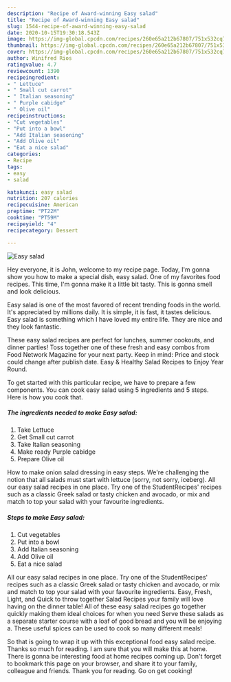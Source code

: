 ```yaml
---
description: "Recipe of Award-winning Easy salad"
title: "Recipe of Award-winning Easy salad"
slug: 1544-recipe-of-award-winning-easy-salad
date: 2020-10-15T19:30:18.543Z
image: https://img-global.cpcdn.com/recipes/260e65a212b67807/751x532cq70/easy-salad-recipe-main-photo.jpg
thumbnail: https://img-global.cpcdn.com/recipes/260e65a212b67807/751x532cq70/easy-salad-recipe-main-photo.jpg
cover: https://img-global.cpcdn.com/recipes/260e65a212b67807/751x532cq70/easy-salad-recipe-main-photo.jpg
author: Winifred Rios
ratingvalue: 4.7
reviewcount: 1390
recipeingredient:
- " Lettuce"
- " Small cut carrot"
- " Italian seasoning"
- " Purple cabidge"
- " Olive oil"
recipeinstructions:
- "Cut vegetables"
- "Put into a bowl"
- "Add Italian seasoning"
- "Add Olive oil"
- "Eat a nice salad"
categories:
- Recipe
tags:
- easy
- salad

katakunci: easy salad 
nutrition: 207 calories
recipecuisine: American
preptime: "PT22M"
cooktime: "PT59M"
recipeyield: "4"
recipecategory: Dessert

---
```



![Easy salad](https://img-global.cpcdn.com/recipes/260e65a212b67807/751x532cq70/easy-salad-recipe-main-photo.jpg)

Hey everyone, it is John, welcome to my recipe page. Today, I'm gonna show you how to make a special dish, easy salad. One of my favorites food recipes. This time, I'm gonna make it a little bit tasty. This is gonna smell and look delicious.

Easy salad is one of the most favored of recent trending foods in the world. It's appreciated by millions daily. It is simple, it is fast, it tastes delicious. Easy salad is something which I have loved my entire life. They are nice and they look fantastic.

These easy salad recipes are perfect for lunches, summer cookouts, and dinner parties! Toss together one of these fresh and easy combos from Food Network Magazine for your next party. Keep in mind: Price and stock could change after publish date. Easy &amp; Healthy Salad Recipes to Enjoy Year Round.


To get started with this particular recipe, we have to prepare a few components. You can cook easy salad using 5 ingredients and 5 steps. Here is how you cook that.

<!--inarticleads1-->

##### The ingredients needed to make Easy salad:

1. Take  Lettuce
1. Get  Small cut carrot
1. Take  Italian seasoning
1. Make ready  Purple cabidge
1. Prepare  Olive oil


How to make onion salad dressing in easy steps. We&#39;re challenging the notion that all salads must start with lettuce (sorry, not sorry, iceberg). All our easy salad recipes in one place. Try one of the StudentRecipes&#39; recipes such as a classic Greek salad or tasty chicken and avocado, or mix and match to top your salad with your favourite ingredients. 

<!--inarticleads2-->

##### Steps to make Easy salad:

1. Cut vegetables
1. Put into a bowl
1. Add Italian seasoning
1. Add Olive oil
1. Eat a nice salad


All our easy salad recipes in one place. Try one of the StudentRecipes&#39; recipes such as a classic Greek salad or tasty chicken and avocado, or mix and match to top your salad with your favourite ingredients. Easy, Fresh, Light, and Quick to throw together Salad Recipes your family will love having on the dinner table! All of these easy salad recipes go together quickly making them ideal choices for when you need Serve these salads as a separate starter course with a loaf of good bread and you will be enjoying a. These useful spices can be used to cook so many different meals! 

So that is going to wrap it up with this exceptional food easy salad recipe. Thanks so much for reading. I am sure that you will make this at home. There is gonna be interesting food at home recipes coming up. Don't forget to bookmark this page on your browser, and share it to your family, colleague and friends. Thank you for reading. Go on get cooking!
